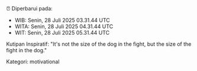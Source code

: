 ⏰ Diperbarui pada:
- WIB: Senin, 28 Juli 2025 03.31.44 UTC
- WITA: Senin, 28 Juli 2025 04.31.44 UTC
- WIT: Senin, 28 Juli 2025 05.31.44 UTC

Kutipan Inspiratif:
"It's not the size of the dog in the fight, but the size of the fight in the dog."


Kategori: motivational

